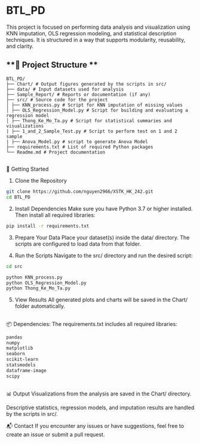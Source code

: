 # BTL_PD
This project is focused on performing data analysis and visualization using KNN imputation, OLS regression modeling, and statistical description techniques. It is structured in a way that supports modularity, reusability, and clarity.

## **📁 Project Structure **
```
BTL_PD/
├── Chart/ # Output figures generated by the scripts in src/
├── data/ # Input datasets used for analysis
├── Sample_Report/ # Reports or documentation (if any)
├── src/ # Source code for the project
│ ├── KNN_process.py # Script for KNN imputation of missing values
│ ├── OLS_Regression_Model.py # Script for building and evaluating a regression model
│ ├── Thong_Ke_Mo_Ta.py # Script for statistical summaries and visualizations
| ├── 1_and_2_Sample_Test.py # Script to perform test on 1 and 2 sample
| ├── Anova_Model.py # script to generate Anova Model
├── requirements.txt # List of required Python packages
└── Readme.md # Project documentation
```
##
🚀 Getting Started
1. Clone the Repository
```sh
git clone https://github.com/nguyen2966/XSTK_HK_242.git
cd BTL_PD
```

2. Install Dependencies
Make sure you have Python 3.7 or higher installed. Then install all required libraries:
```sh
pip install -r requirements.txt
```
3. Prepare Your Data
Place your dataset(s) inside the data/ directory. The scripts are configured to load data from that folder.

4. Run the Scripts
Navigate to the src/ directory and run the desired script:
```sh
cd src
```
```sh
python KNN_process.py
python OLS_Regression_Model.py
python Thong_Ke_Mo_Ta.py
```

5. View Results
All generated plots and charts will be saved in the Chart/ folder automatically.
##
📦 Dependencies: 
The requirements.txt includes all required libraries:
```sh
pandas
numpy
matplotlib
seaborn
scikit-learn
statsmodels
dataframe-image
scipy
```
##

📊 Output
Visualizations from the analysis are saved in the Chart/ directory.

Descriptive statistics, regression models, and imputation results are handled by the scripts in src/.

📬 Contact
If you encounter any issues or have suggestions, feel free to create an issue or submit a pull request.